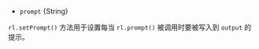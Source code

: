 <!-- YAML
added: v0.1.98
-->

* `prompt` {String}

`rl.setPrompt()` 方法用于设置每当 `rl.prompt()` 被调用时要被写入到 `output` 的提示。

